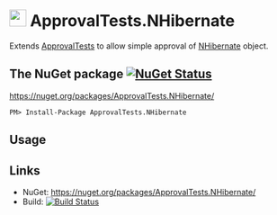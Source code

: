 # <img src="https://avatars3.githubusercontent.com/u/36907" height="30px"> ApprovalTests.NHibernate

Extends [ApprovalTests](https://github.com/approvals/ApprovalTests.Net) to allow simple approval of [NHibernate](https://github.com/kbilsted/NHibernate) object.


## The NuGet package [![NuGet Status](http://img.shields.io/nuget/v/ApprovalTests.NHibernate.svg?style=flat)](https://www.nuget.org/packages/ApprovalTests.NHibernate/)

https://nuget.org/packages/ApprovalTests.NHibernate/

    PM> Install-Package ApprovalTests.NHibernate


## Usage



## Links

 * NuGet: https://nuget.org/packages/ApprovalTests.NHibernate/
 * Build: [![Build Status](https://dev.azure.com/approvals/ApprovalTests.Net.NHibernate/_apis/build/status/approvals.ApprovalTests.Net.NHibernate?branchName=master)](https://dev.azure.com/approvals/ApprovalTests.Net.NHibernate/_build/latest?definitionId=1&branchName=master)